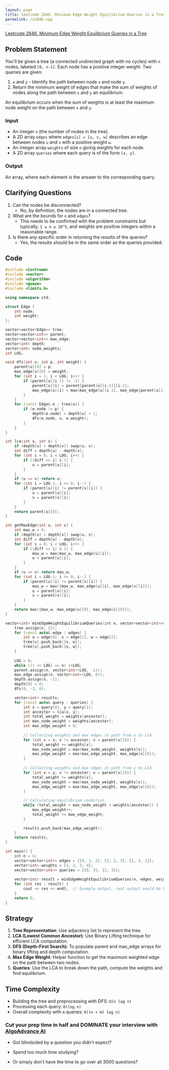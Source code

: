 ```yaml
---
layout: page
title: leetcode 2846. Minimum Edge Weight Equilibrium Queries in a Tree
permalink: /s2846-cpp
---
```

[Leetcode 2846. Minimum Edge Weight Equilibrium Queries in a Tree](https://algoadvance.github.io/algoadvance/l2846)
## Problem Statement
You'll be given a tree (a connected undirected graph with no cycles) with `n` nodes, labeled `[0, n-1]`. Each node has a positive integer weight. Two queries are given: 
1. `x` and `y` - Identify the path between node `x` and node `y`.
2. Return the minimum weight of edges that make the sum of weights of nodes along the path between `x` and `y` an equilibrium.

An equilibrium occurs when the sum of weights is at least the maximum node weight on the path between `x` and `y`.

### Input
- An integer `n` (the number of nodes in the tree).
- A 2D array `edges` where `edges[i] = [u, v, w]` describes an edge between nodes `u` and `v` with a positive weight `w`.
- An integer array `weights` of size `n` giving weights for each node.
- A 2D array `queries` where each query is of the form `[x, y]`.

### Output
An array, where each element is the answer to the corresponding query.

## Clarifying Questions
1. Can the nodes be disconnected? 
   - No, by definition, the nodes are in a connected tree.
2. What are the bounds for `n` and `edges`?
   - This needs to be confirmed with the problem constraints but typically, `1 ≤ n ≤ 10^5`, and weights are positive integers within a reasonable range.
3. Is there any specific order in returning the results of the queries?
   - Yes, the results should be in the same order as the queries provided.

## Code

```cpp
#include <iostream>
#include <vector>
#include <algorithm>
#include <queue>
#include <limits.h>

using namespace std;

struct Edge {
    int node;
    int weight;
};

vector<vector<Edge>> tree;
vector<vector<int>> parent;
vector<vector<int>> max_edge;
vector<int> depth;
vector<int> node_weights;
int LOG;

void dfs(int u, int p, int weight) {
    parent[u][0] = p;
    max_edge[u][0] = weight;
    for (int i = 1; i < LOG; i++) {
        if (parent[u][i-1] != -1) {
            parent[u][i] = parent[parent[u][i-1]][i-1];
            max_edge[u][i] = max(max_edge[u][i-1], max_edge[parent[u][i-1]][i-1]);
        }
    }
    for (const Edge& e : tree[u]) {
        if (e.node != p) {
            depth[e.node] = depth[u] + 1;
            dfs(e.node, u, e.weight);
        }
    }
}

int lca(int u, int v) {
    if (depth[u] < depth[v]) swap(u, v);
    int diff = depth[u] - depth[v];
    for (int i = 0; i < LOG; i++) {
        if ((diff >> i) & 1) {
            u = parent[u][i];
        }
    }
    if (u == v) return u;
    for (int i = LOG-1; i >= 0; i--) {
        if (parent[u][i] != parent[v][i]) {
            u = parent[u][i];
            v = parent[v][i];
        }
    }
    return parent[u][0];
}

int getMaxEdge(int u, int v) {
    int max_w = 0;
    if (depth[u] < depth[v]) swap(u, v);
    int diff = depth[u] - depth[v];
    for (int i = 0; i < LOG; i++) {
        if ((diff >> i) & 1) {
            max_w = max(max_w, max_edge[u][i]);
            u = parent[u][i];
        }
    }
    if (u == v) return max_w;
    for (int i = LOG-1; i >= 0; i--) {
        if (parent[u][i] != parent[v][i]) {
            max_w = max({max_w, max_edge[u][i], max_edge[v][i]});
            u = parent[u][i];
            v = parent[v][i];
        }
    }
    return max({max_w, max_edge[u][0], max_edge[v][0]});
}

vector<int> minEdgeWeightEquilibriumQueries(int n, vector<vector<int>>& edges, vector<int>& weights, vector<vector<int>>& queries) {
    tree.assign(n, {});
    for (const auto& edge : edges) {
        int u = edge[0], v = edge[1], w = edge[2];
        tree[u].push_back({v, w});
        tree[v].push_back({u, w});
    }
    
    LOG = 0;
    while ((1 << LOG) <= n) ++LOG;
    parent.assign(n, vector<int>(LOG, -1));
    max_edge.assign(n, vector<int>(LOG, 0));
    depth.assign(n, -1);
    depth[0] = 0;
    dfs(0, -1, 0);

    vector<int> results;
    for (const auto& query : queries) {
        int x = query[0], y = query[1];
        int ancestor = lca(x, y);
        int total_weight = weights[ancestor];
        int max_node_weight = weights[ancestor];
        int max_edge_weight = 0;
        
        // Collecting weights and max edges in path from x to LCA
        for (int v = x; v != ancestor; v = parent[v][0]) {
            total_weight += weights[v];
            max_node_weight = max(max_node_weight, weights[v]);
            max_edge_weight = max(max_edge_weight, max_edge[v][0]);
        }
        
        // Collecting weights and max edges in path from y to LCA
        for (int v = y; v != ancestor; v = parent[v][0]) {
            total_weight += weights[v];
            max_node_weight = max(max_node_weight, weights[v]);
            max_edge_weight = max(max_edge_weight, max_edge[v][0]);
        }

        // Calculating equilibrium condition
        while (total_weight < max_node_weight + weights[ancestor]) {
            max_edge_weight++;
            total_weight += max_edge_weight;
        }

        results.push_back(max_edge_weight);
    }
    return results;
}

int main() {
    int n = 4;
    vector<vector<int>> edges = {{0, 1, 2}, {1, 2, 3}, {1, 3, 1}};
    vector<int> weights = {1, 2, 3, 4};
    vector<vector<int>> queries = {{0, 3}, {2, 3}};
    
    vector<int> result = minEdgeWeightEquilibriumQueries(n, edges, weights, queries);
    for (int res : result) {
        cout << res << endl;  // Example output, real output would be based on the function logic
    }
    return 0;
}
```

## Strategy
1. **Tree Representation**: Use adjacency list to represent the tree.
2. **LCA (Lowest Common Ancestor)**: Use Binary Lifting technique for efficient LCA computation.
3. **DFS (Depth-First Search)**: To populate parent and max_edge arrays for binary lifting and depth computation.
4. **Max Edge Weight**: Helper function to get the maximum weighted edge on the path between two nodes.
5. **Queries**: Use the LCA to break down the path, compute the weights and find equilibrium.

## Time Complexity
- Building the tree and preprocessing with DFS: `O(n log n)`
- Processing each query: `O(log n)`
- Overall complexity with `m` queries: `O((n + m) log n)`


### Cut your prep time in half and DOMINATE your interview with [AlgoAdvance AI](https://algoAdvance.com)

- Got blindsided by a question you didn't expect?

- Spend too much time studying?

- Or simply don't have the time to go over all 3000 questions?

